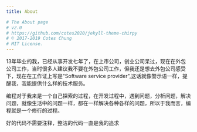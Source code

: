 ```yaml
---
title: About

# The About page
# v2.0
# https://github.com/cotes2020/jekyll-theme-chirpy
# © 2017-2019 Cotes Chung
# MIT License.
---
```




13年毕业的我，已经从事开发七年了，在上市公司，创业公司呆过，现在在外包公司工作，当时很多人建议我不要在外包公司工作，但我还是想去外包公司感受下，现在在工作证上写是"Software service provider",这话就像警示语一样，提醒我，我能提供什么样的技术服务。

编程对于我来是一个自己探索的过程，在开发过程中，遇到问题，分析问题，解决问题，就像生活中的问题一样，都在一样解决各种各样的问题，所以于我而言，编程就是一个修行的过程。

好的代码不需要注释，整洁的代码一直是我的追求





